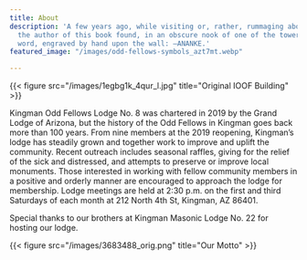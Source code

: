 ```yaml
---
title: About
description: 'A few years ago, while visiting or, rather, rummaging about Notre-Dame,
  the author of this book found, in an obscure nook of one of the towers, the following
  word, engraved by hand upon the wall: —ANANKE.'
featured_image: "/images/odd-fellows-symbols_azt7mt.webp"

---
```

{{< figure src="/images/1egbg1k_4qur_l.jpg" title="Original IOOF Building" >}}

Kingman Odd Fellows Lodge No. 8 was chartered in 2019 by the Grand Lodge of Arizona, but the history of the Odd Fellows in Kingman goes back more than 100 years. From nine members at the 2019 reopening, Kingman’s lodge has steadily grown and together work to improve and uplift the community. Recent outreach includes seasonal raffles, giving for the relief of the sick and distressed, and attempts to preserve or improve local monuments. Those interested in working with fellow community members in a positive and orderly manner are encouraged to approach the lodge for membership. Lodge meetings are held at 2:30 p.m. on the first and third Saturdays of each month at 212 North 4th St, Kingman, AZ 86401.

Special thanks to our brothers at Kingman Masonic Lodge No. 22 for hosting our lodge.

{{< figure src="/images/3683488_orig.png" title="Our Motto" >}}
